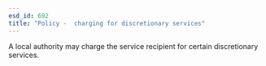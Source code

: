 ```yaml
---
esd_id: 692
title: "Policy -  charging for discretionary services"
---
```


A local authority may charge the service recipient for certain discretionary services.

